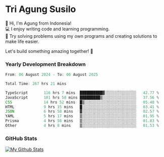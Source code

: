 # Tri Agung Susilo

👋 Hi, I'm Agung from Indonesia!<br>
💻 I enjoy writing code and learning programming.<br>
🧠 Try solving problems using my own programs and creating solutions to make life easier.

Let's build something amazing together! 🚀

### Yearly Development Breakdown

<!--START_SECTION:waka-->

```TypeScript JavaScript PHP
From: 06 August 2024 - To: 06 August 2025

Total Time: 267 hrs 21 mins

TypeScript       116 hrs 7 mins  ██████████▓░░░░░░░░░░░░░░   42.77 %
JavaScript       101 hrs 58 mins █████████▒░░░░░░░░░░░░░░░   37.56 %
CSS              14 hrs 52 mins  █▒░░░░░░░░░░░░░░░░░░░░░░░   05.48 %
HTML             9 hrs 15 mins   █░░░░░░░░░░░░░░░░░░░░░░░░   03.41 %
JSON             6 hrs 58 mins   ▓░░░░░░░░░░░░░░░░░░░░░░░░   02.57 %
YAML             5 hrs 17 mins   ▒░░░░░░░░░░░░░░░░░░░░░░░░   01.95 %
Prisma           4 hrs 58 mins   ▒░░░░░░░░░░░░░░░░░░░░░░░░   01.83 %
Other            4 hrs 8 mins    ▒░░░░░░░░░░░░░░░░░░░░░░░░   01.53 %
```

<!--END_SECTION:waka-->

### GitHub Stats

[![My Github Stats](https://github-readme-stats.vercel.app/api?username=triagung128&show_icons=true&hide=contribs,issues&count_private=true&theme=tokyonight)](https://github.com/triagung128)

<!-- [![Top Langs](https://github-readme-stats.vercel.app/api/top-langs/?username=triagung128&layout=compact)](https://github.com/triagung128) -->
